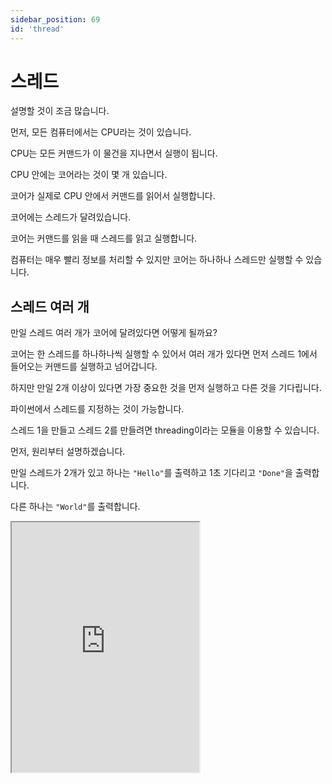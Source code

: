 ```yaml
---
sidebar_position: 69
id: 'thread'
---
```


# 스레드

설명할 것이 조금 많습니다.

먼저, 모든 컴퓨터에서는 CPU라는 것이 있습니다.

CPU는 모든 커맨드가 이 물건을 지나면서 실행이 됩니다.

CPU 안에는 코어라는 것이 몇 개 있습니다.

코어가 실제로 CPU 안에서 커맨드를 읽어서 실행합니다.

코어에는 스레드가 달려있습니다.

코어는 커맨드를 읽을 때 스레드를 읽고 실행합니다.

컴퓨터는 매우 빨리 정보를 처리할 수 있지만 코어는 하나하나 스레드만 실행할 수 있습니다.

## 스레드 여러 개

만일 스레드 여러 개가 코어에 달려있다면 어떻게 될까요?

코어는 한 스레드를 하나하나씩 실행할 수 있어서 여러 개가 있다면 먼저 스레드 1에서 들어오는 커맨드를 실행하고 넘어갑니다.

하지만 만일 2개 이상이 있다면 가장 중요한 것을 먼저 실행하고 다른 것을 기다립니다.

파이썬에서 스레드를 지정하는 것이 가능합니다.

스레드 1을 만들고 스레드 2를 만들려면 threading이라는 모듈을 이용할 수 있습니다.

먼저, 원리부터 설명하겠습니다.

만일 스레드가 2개가 있고 하나는 `"Hello"`를 출력하고 1초 기다리고 `"Done"`을 출력합니다.

다른 하나는 `"World"`를 출력합니다.

<iframe title="Python Playground" src="https://trinket.io/embed/python3/cf48124315" height="400" />

만일 thread 1을 실행하고 thread 2를 실행하면 `Hello done World`가 출력됩니다.

그 이유는 아직 스레드를 1에서만 실행하고 있기 때문입니다.

모든 작업은 하나씩 실행을 해야 합니다.

하지만 `threading` 모듈을 이용하여 다른 스레드를 만든다면 먼저 thread 1이 실행되고 1초 기다릴 때 코어는 thread 2를 실행합니다. 그러면 매우 효율적입니다.

또한, 만일 한 스레드에서 버그나 문제가 있다면 그 스레드에 있는 코드는 멈추지만 다른 스레드에 있는 코드는 계속 실행이 됩니다.

## 파이썬 threading

1. 파이썬 모듈 `threading`을 가지고 옵니다. 다음에, `time`도 가지고 옵니다.
2. 그리고 thread 1과 thread 2 함수를 만들겠습니다.
3. 그리고 스레드를 만들겠습니다.

밑의 코드는 `threading.Thread()` 메서드를 사용하여 스레드를 만들고 함수를 입력합니다.

함수가 매개변수일 때는 `()`를 사용하지 않습니다.

`()`를 사용할 수 없으니 `args` 안에 매개변수 튜플을 사용할 수 있습니다.

`start()` 메서드를 사용하여 스레드를 실행시킬 수 있습니다.

`start()`를 실행하지 않는다면 thread 1은 실행되지 않고 스레드의 수(`active_count()`)도 1입니다.

만일 `start()`를 사용한다면 thread 1은 실행이 됩니다.

<iframe title="Python Playground" src="https://trinket.io/embed/python3/a21ef7102c" height="400" />

## 파이썬에서 조금 더 복잡한 스레드 예시

이제 조금 더 복잡한 스레드 예시를 관찰하겠습니다.

위의 예시를 실행하면 다음과 같은 순서로 실행이 됩니다.

1. 첫 번째 스레드 (파일의 코드가 실행되는 곳)에서 `mainThread`를 만듭니다.
2. 다음에 thread1 함수를 실행합니다.
3. `Hello`를 출력하고 1초 기다립니다.
4. 코어에서 1초 시간이 있으니 바로 `threading.active_count()`를 실행합니다.
5. 다음에 첫 번째 스레드에 있는 `time.sleep(1)` 메서드를 실행합니다.
6. 다음에 `"Finally"`를 출력합니다. 그 이유는 0.95가 1보다 더 작기 때문입니다.
7. 첫 번째 스레드에 있는 코드를 다 실행했으니 이제 스레드 2에 있는 `Done!` 과 0.9초 기다리고 `Now It is Really Done!` 을 출력합니다.

<iframe title="Python Playground" src="https://trinket.io/embed/python3/d14f421fa3" height="400" />

## .join 메서드

`asyncio`에서 배웠듯이 `await` 키워드는 `async` 함수가 끝날 때까지 기다립니다.

비슷하게 스레드에서도.

`join()` 메서드를 사용하면 스레드에 있는 코드가 끝날 때까지 기다립니다.

밑의 코드는 5 스텝까지 같지만 `mainThread.join()` 메서드가 있어 `Done!` 과 `Now It is Really Done!` 이 먼저 출력이 되고 `Finally!` 가 출력이 됩니다.

<iframe title="Python Playground" src="https://trinket.io/embed/python3/4b10ddd953" height="400" />

## 데이먼 (daemon)

데이먼은 배경에서 실행되는 스레드를 뜻합니다.

파이썬에서는 프로그램이 끝나면 바로 끝나는 스레드를 뜻합니다.

만일 데이먼 스레드가 있다면 다른 스레드가 다 멈출 때까지 기다리고 바로 없어집니다.

마지막으로 실행이 되는 스레드를 뜻합니다.

데이먼 스레드는 처음에 스레드를 만들 떼 선정할 수 있습니다.

```py
mainThread = threading.Thread(target = mainFunc, daemon = True)
```

스레드가 데이먼 스레드인지 확인하는 방법은 `daemon` 키를 사용하는 방법이 있습니다.

```py
mainThread = threading.Thread(target = mainFunc, daemon = True)
print(mainThread.daemon) # True가 출력됩니다
```

스레드를 나중에 데이먼으로 바꾸는 것도 가능하지만 스레드가 실행하고 있으면 안 됩니다.

```py
mainThread.setDaemon(True)
```

<iframe title="Python Playground" src="https://trinket.io/embed/python3/4f89284925" height="400" />
